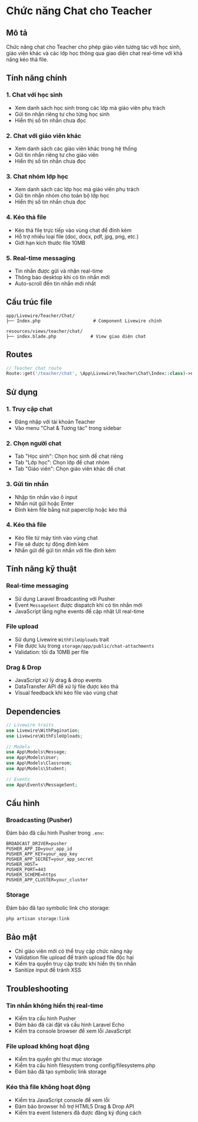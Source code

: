 # Chức năng Chat cho Teacher

## Mô tả
Chức năng chat cho Teacher cho phép giáo viên tương tác với học sinh, giáo viên khác và các lớp học thông qua giao diện chat real-time với khả năng kéo thả file.

## Tính năng chính

### 1. Chat với học sinh
- Xem danh sách học sinh trong các lớp mà giáo viên phụ trách
- Gửi tin nhắn riêng tư cho từng học sinh
- Hiển thị số tin nhắn chưa đọc

### 2. Chat với giáo viên khác
- Xem danh sách các giáo viên khác trong hệ thống
- Gửi tin nhắn riêng tư cho giáo viên
- Hiển thị số tin nhắn chưa đọc

### 3. Chat nhóm lớp học
- Xem danh sách các lớp học mà giáo viên phụ trách
- Gửi tin nhắn nhóm cho toàn bộ lớp học
- Hiển thị số tin nhắn chưa đọc

### 4. Kéo thả file
- Kéo thả file trực tiếp vào vùng chat để đính kèm
- Hỗ trợ nhiều loại file (doc, docx, pdf, jpg, png, etc.)
- Giới hạn kích thước file 10MB

### 5. Real-time messaging
- Tin nhắn được gửi và nhận real-time
- Thông báo desktop khi có tin nhắn mới
- Auto-scroll đến tin nhắn mới nhất

## Cấu trúc file

```
app/Livewire/Teacher/Chat/
├── Index.php                    # Component Livewire chính

resources/views/teacher/chat/
├── index.blade.php             # View giao diện chat
```

## Routes

```php
// Teacher chat route
Route::get('/teacher/chat', \App\Livewire\Teacher\Chat\Index::class)->name('teacher.chat.index');
```

## Sử dụng

### 1. Truy cập chat
- Đăng nhập với tài khoản Teacher
- Vào menu "Chat & Tương tác" trong sidebar

### 2. Chọn người chat
- Tab "Học sinh": Chọn học sinh để chat riêng
- Tab "Lớp học": Chọn lớp để chat nhóm
- Tab "Giáo viên": Chọn giáo viên khác để chat

### 3. Gửi tin nhắn
- Nhập tin nhắn vào ô input
- Nhấn nút gửi hoặc Enter
- Đính kèm file bằng nút paperclip hoặc kéo thả

### 4. Kéo thả file
- Kéo file từ máy tính vào vùng chat
- File sẽ được tự động đính kèm
- Nhấn gửi để gửi tin nhắn với file đính kèm

## Tính năng kỹ thuật

### Real-time messaging
- Sử dụng Laravel Broadcasting với Pusher
- Event `MessageSent` được dispatch khi có tin nhắn mới
- JavaScript lắng nghe events để cập nhật UI real-time

### File upload
- Sử dụng Livewire `WithFileUploads` trait
- File được lưu trong `storage/app/public/chat-attachments`
- Validation: tối đa 10MB per file

### Drag & Drop
- JavaScript xử lý drag & drop events
- DataTransfer API để xử lý file được kéo thả
- Visual feedback khi kéo file vào vùng chat

## Dependencies

```php
// Livewire traits
use Livewire\WithPagination;
use Livewire\WithFileUploads;

// Models
use App\Models\Message;
use App\Models\User;
use App\Models\Classroom;
use App\Models\Student;

// Events
use App\Events\MessageSent;
```

## Cấu hình

### Broadcasting (Pusher)
Đảm bảo đã cấu hình Pusher trong `.env`:

```env
BROADCAST_DRIVER=pusher
PUSHER_APP_ID=your_app_id
PUSHER_APP_KEY=your_app_key
PUSHER_APP_SECRET=your_app_secret
PUSHER_HOST=
PUSHER_PORT=443
PUSHER_SCHEME=https
PUSHER_APP_CLUSTER=your_cluster
```

### Storage
Đảm bảo đã tạo symbolic link cho storage:

```bash
php artisan storage:link
```

## Bảo mật

- Chỉ giáo viên mới có thể truy cập chức năng này
- Validation file upload để tránh upload file độc hại
- Kiểm tra quyền truy cập trước khi hiển thị tin nhắn
- Sanitize input để tránh XSS

## Troubleshooting

### Tin nhắn không hiển thị real-time
- Kiểm tra cấu hình Pusher
- Đảm bảo đã cài đặt và cấu hình Laravel Echo
- Kiểm tra console browser để xem lỗi JavaScript

### File upload không hoạt động
- Kiểm tra quyền ghi thư mục storage
- Kiểm tra cấu hình filesystem trong config/filesystems.php
- Đảm bảo đã tạo symbolic link storage

### Kéo thả file không hoạt động
- Kiểm tra JavaScript console để xem lỗi
- Đảm bảo browser hỗ trợ HTML5 Drag & Drop API
- Kiểm tra event listeners đã được đăng ký đúng cách 
